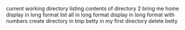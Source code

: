 current working directory
listing contents of directory
2 bring me home
display in long format
list all in long format
display in long format with numbers
create directory in tmp
betty in my first directory
delete betty


